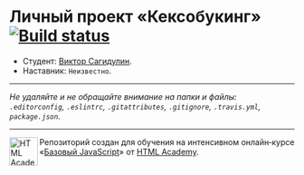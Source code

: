 # Личный проект «Кексобукинг» [![Build status][travis-image]][travis-url]

* Студент: [Виктор Сагидулин](https://up.htmlacademy.ru/javascript/10/user/103706).
* Наставник: `Неизвестно`.

---

_Не удаляйте и не обращайте внимание на папки и файлы:_<br>
_`.editorconfig`, `.eslintrc`, `.gitattributes`, `.gitignore`, `.travis.yml`, `package.json`._

---

<a href="https://htmlacademy.ru/intensive/javascript"><img align="left" width="50" height="50" title="HTML Academy" src="https://up.htmlacademy.ru/static/img/intensive/javascript/logo-for-github.svg"></a>

Репозиторий создан для обучения на интенсивном онлайн‑курсе «[Базовый JavaScript](https://htmlacademy.ru/intensive/javascript)» от [HTML Academy](https://htmlacademy.ru).

[travis-image]: https://travis-ci.org/htmlacademy-javascript/103706-keksobooking.svg?branch=master
[travis-url]: https://travis-ci.org/htmlacademy-javascript/103706-keksobooking
